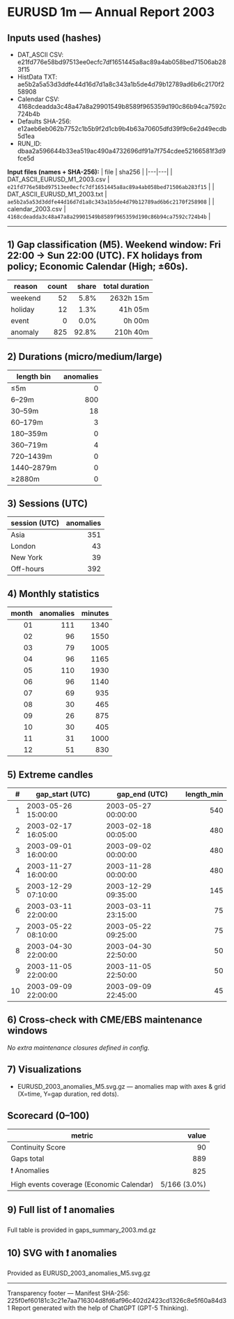 # EURUSD 1m — Annual Report 2003

## Inputs used (hashes)
- DAT_ASCII CSV: e21fd776e58bd97513ee0ecfc7df1651445a8ac89a4ab058bed71506ab283f15
- HistData TXT: ae5b2a5a53d3ddfe44d16d7d1a8c343a1b5de4d79b12789ad6b6c2170f258908
- Calendar CSV: 4168cdeadda3c48a47a8a29901549b8589f965359d190c86b94ca7592c724b4b
- Defaults SHA-256: e12aeb6eb062b7752c1b5b9f2d1cb9b4b63a70605dfd39f9c6e2d49ecdb5d1ea
- RUN_ID: dbaa2a596644b33ea519ac490a4732696df91a7f754cdee52166581f3d9fce5d

**Input files (names + SHA-256):**
| file | sha256 |
|---|---|
| DAT_ASCII_EURUSD_M1_2003.csv | `e21fd776e58bd97513ee0ecfc7df1651445a8ac89a4ab058bed71506ab283f15` |
| DAT_ASCII_EURUSD_M1_2003.txt | `ae5b2a5a53d3ddfe44d16d7d1a8c343a1b5de4d79b12789ad6b6c2170f258908` |
| calendar_2003.csv | `4168cdeadda3c48a47a8a29901549b8589f965359d190c86b94ca7592c724b4b` |

---
## 1) Gap classification (M5). Weekend window: Fri 22:00 → Sun 22:00 (UTC). FX holidays from policy; Economic Calendar (High; ±60s).
| reason | count | share | total duration |
|---|---:|---:|---:|
| weekend | 52 | 5.8% | 2632h 15m |
| holiday | 12 | 1.3% | 41h 05m |
| event | 0 | 0.0% | 0h 00m |
| anomaly | 825 | 92.8% | 210h 40m |

## 2) Durations (micro/medium/large)
| length bin | anomalies |
|---|---:|
| ≤5m | 0 |
| 6–29m | 800 |
| 30–59m | 18 |
| 60–179m | 3 |
| 180–359m | 0 |
| 360–719m | 4 |
| 720–1439m | 0 |
| 1440–2879m | 0 |
| ≥2880m | 0 |

## 3) Sessions (UTC)
| session (UTC) | anomalies |
|---|---:|
| Asia | 351 |
| London | 43 |
| New York | 39 |
| Off-hours | 392 |

## 4) Monthly statistics
| month | anomalies | minutes |
|---:|---:|---:|
| 01 | 111 | 1340 |
| 02 | 96 | 1550 |
| 03 | 79 | 1005 |
| 04 | 96 | 1165 |
| 05 | 110 | 1930 |
| 06 | 96 | 1140 |
| 07 | 69 | 935 |
| 08 | 30 | 465 |
| 09 | 26 | 875 |
| 10 | 30 | 405 |
| 11 | 31 | 1000 |
| 12 | 51 | 830 |

## 5) Extreme candles
| # | gap_start (UTC) | gap_end (UTC) | length_min |
|---:|---|---|---:|
| 1 | 2003-05-26 15:00:00 | 2003-05-27 00:00:00 | 540 |
| 2 | 2003-02-17 16:05:00 | 2003-02-18 00:05:00 | 480 |
| 3 | 2003-09-01 16:00:00 | 2003-09-02 00:00:00 | 480 |
| 4 | 2003-11-27 16:00:00 | 2003-11-28 00:00:00 | 480 |
| 5 | 2003-12-29 07:10:00 | 2003-12-29 09:35:00 | 145 |
| 6 | 2003-03-11 22:00:00 | 2003-03-11 23:15:00 | 75 |
| 7 | 2003-05-22 08:10:00 | 2003-05-22 09:25:00 | 75 |
| 8 | 2003-04-30 22:00:00 | 2003-04-30 22:50:00 | 50 |
| 9 | 2003-11-05 22:00:00 | 2003-11-05 22:50:00 | 50 |
| 10 | 2003-09-09 22:00:00 | 2003-09-09 22:45:00 | 45 |

## 6) Cross-check with CME/EBS maintenance windows
_No extra maintenance closures defined in config._

## 7) Visualizations
- EURUSD_2003_anomalies_M5.svg.gz — anomalies map with axes & grid (X=time, Y=gap duration, red dots).

## Scorecard (0–100)
| metric | value |
|---|---:|
| Continuity Score | 90 |
| Gaps total | 889 |
| ❗ Anomalies | 825 |
| High events coverage (Economic Calendar) | 5/166 (3.0%) |


## 9) Full list of ❗ anomalies
Full table is provided in gaps_summary_2003.md.gz

## 10) SVG with ❗ anomalies
Provided as EURUSD_2003_anomalies_M5.svg.gz

---
Transparency footer
— Manifest SHA-256: 225f0ef60181c3c21e7aa716304d8fd6af96c402d2423cd1326c8e5f60a84d31 Report generated with the help of ChatGPT (GPT-5 Thinking).
